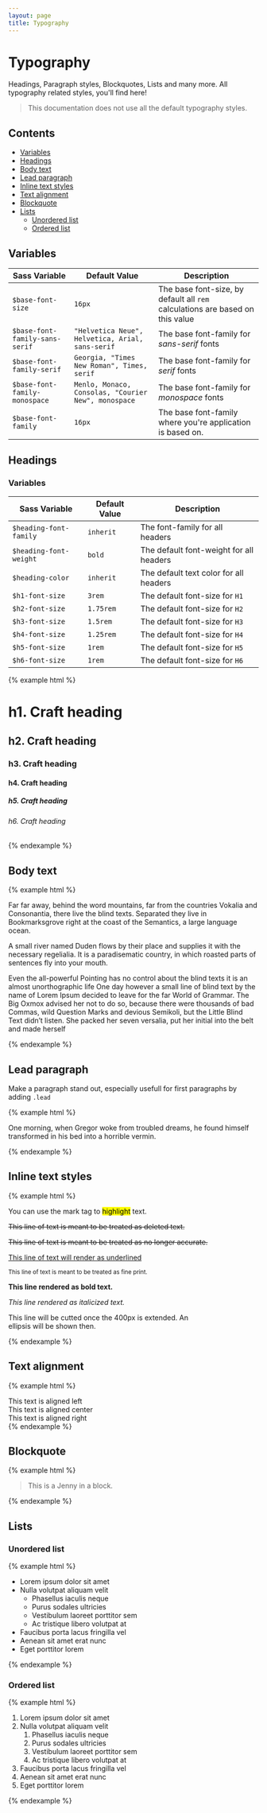 ```yaml
---
layout: page
title: Typography
---
```


# Typography

<p class="lead">Headings, Paragraph styles, Blockquotes, Lists and many more. All typography related styles, you'll find here!</p>

> This documentation does not use all the default typography styles. 

## Contents

- [Variables](#variables)
- [Headings](#headings)
- [Body text](#body-text)
- [Lead paragraph](#lead-paragraph)
- [Inline text styles](#inline-text-styles)
- [Text alignment](#text-alignment)
- [Blockquote](#blockquote)
- [Lists](#lists)
   - [Unordered list](#unordered-list)
   - [Ordered list](#ordered-list)
   
## Variables

| Sass Variable    | Default Value | Description |
|------------------|---------------|-------------|
| `$base-font-size` | `16px` | The base font-size, by default all `rem` calculations are based on this value |
| `$base-font-family-sans-serif` | `"Helvetica Neue", Helvetica, Arial, sans-serif` | The base font-family for *sans-serif* fonts |
| `$base-font-family-serif` | `Georgia, "Times New Roman", Times, serif` | The base font-family for *serif* fonts |
| `$base-font-family-monospace` | `Menlo, Monaco, Consolas, "Courier New", monospace` | The base font-family for *monospace* fonts |
| `$base-font-family` | `16px` | The base font-family where you're application is based on. |

## Headings

### Variables

| Sass Variable    | Default Value | Description |
|------------------|---------------|-------------|
| `$heading-font-family` | `inherit` | The font-family for all headers |
| `$heading-font-weight` | `bold` | The default font-weight for all headers |
| `$heading-color` | `inherit` | The default text color for all headers |
| `$h1-font-size` | `3rem` | The default font-size for `H1` |
| `$h2-font-size` | `1.75rem` | The default font-size for `H2` |
| `$h3-font-size` | `1.5rem` | The default font-size for `H3` |
| `$h4-font-size` | `1.25rem` | The default font-size for `H4` |
| `$h5-font-size` | `1rem` | The default font-size for `H5` |
| `$h6-font-size` | `1rem` | The default font-size for `H6` |


{% example html %}
<h1>h1. Craft heading</h1>
<h2>h2. Craft heading</h2>
<h3>h3. Craft heading</h3>
<h4>h4. Craft heading</h4>
<h5>h5. Craft heading</h5>
<h6>h6. Craft heading</h6>
{% endexample %}

## Body text

{% example html %}
<p>Far far away, behind the word mountains, far from the countries Vokalia and Consonantia, there live the blind texts. Separated they live in Bookmarksgrove right at the coast of the Semantics, a large language ocean.</p>

<p>A small river named Duden flows by their place and supplies it with the necessary regelialia. It is a paradisematic country, in which roasted parts of sentences fly into your mouth.</p>

<p>Even the all-powerful Pointing has no control about the blind texts it is an almost unorthographic life One day however a small line of blind text by the name of Lorem Ipsum decided to leave for the far World of Grammar. The Big Oxmox advised her not to do so, because there were thousands of bad Commas, wild Question Marks and devious Semikoli, but the Little Blind Text didn’t listen. She packed her seven versalia, put her initial into the belt and made herself</p>
{% endexample %}

## Lead paragraph

Make a paragraph stand out, especially usefull for first paragraphs by adding `.lead`

{% example html %}
<p class="lead">
   One morning, when Gregor woke from troubled dreams, he found himself transformed in his bed into a horrible vermin.
</p>
{% endexample %}

## Inline text styles

{% example html %}
<p>You can use the mark tag to <mark>highlight</mark> text.</p>
<p><del>This line of text is meant to be treated as deleted text.</del></p>
<p><s>This line of text is meant to be treated as no longer accurate.</s></p>
<p><u>This line of text will render as underlined</u></p>
<p><small>This line of text is meant to be treated as fine print.</small></p>
<p><strong>This line rendered as bold text.</strong></p>
<p><em>This line rendered as italicized text.</em></p>
<p class="text-truncate" style="max-width: 400px">This line will be cutted once the 400px is extended. An ellipsis will be shown then.</p>
{% endexample %}

## Text alignment

{% example html %}
<div class="text-left">This text is aligned left</div>
<div class="text-center">This text is aligned center</div>
<div class="text-right">This text is aligned right</div>
{% endexample %}

## Blockquote

{% example html %}
<blockquote>
   <p>This is a Jenny in a block.</p>
</blockquote>
{% endexample %}

## Lists

### Unordered list

{% example html %}
<ul>
  <li>Lorem ipsum dolor sit amet</li>
  <li>Nulla volutpat aliquam velit
    <ul>
      <li>Phasellus iaculis neque</li>
      <li>Purus sodales ultricies</li>
      <li>Vestibulum laoreet porttitor sem</li>
      <li>Ac tristique libero volutpat at</li>
    </ul>
  </li>
  <li>Faucibus porta lacus fringilla vel</li>
  <li>Aenean sit amet erat nunc</li>
  <li>Eget porttitor lorem</li>
</ul>
{% endexample %}

### Ordered list

{% example html %}
<ol>
  <li>Lorem ipsum dolor sit amet</li>
  <li>Nulla volutpat aliquam velit
    <ol>
      <li>Phasellus iaculis neque</li>
      <li>Purus sodales ultricies</li>
      <li>Vestibulum laoreet porttitor sem</li>
      <li>Ac tristique libero volutpat at</li>
    </ol>
  </li>
  <li>Faucibus porta lacus fringilla vel</li>
  <li>Aenean sit amet erat nunc</li>
  <li>Eget porttitor lorem</li>
</ol>
{% endexample %}
